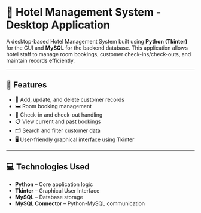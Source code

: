 # 🏨 Hotel Management System - Desktop Application

A desktop-based Hotel Management System built using **Python (Tkinter)** for the GUI and **MySQL** for the backend database. This application allows hotel staff to manage room bookings, customer check-ins/check-outs, and maintain records efficiently.

---

## 🔧 Features

- 🧾 Add, update, and delete customer records  
- 🛏️ Room booking management  
- 🏁 Check-in and check-out handling  
- 📋 View current and past bookings  
- 🗂️ Search and filter customer data  
- 🖥️ User-friendly graphical interface using Tkinter

---

## 💻 Technologies Used

- **Python** – Core application logic
- **Tkinter** – Graphical User Interface
- **MySQL** – Database storage
- **MySQL Connector** – Python-MySQL communication

